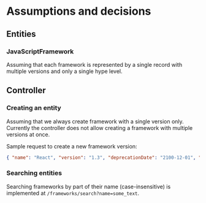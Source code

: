 # Assumptions and decisions

## Entities

### JavaScriptFramework

Assuming that each framework is represented by a single record with multiple versions and only a single hype level.

## Controller

### Creating an entity

Assuming that we always create framework with a single version only. Currently the controller does not allow creating a framework with multiple versions at once.

Sample request to create a new framework version:

```json
{ "name": "React", "version": "1.3", "deprecationDate": "2100-12-01", "hypeLevel": 4.2 }
```

### Searching entities

Searching frameworks by part of their name (case-insensitive) is implemented at `/frameworks/search?name=some_text`.

